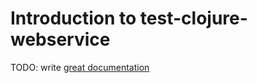 # Introduction to test-clojure-webservice

TODO: write [great documentation](http://jacobian.org/writing/what-to-write/)

